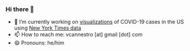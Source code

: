 ### Hi there 👋 

<!--
**VictorCannestro/VictorCannestro** is a ✨ _special_ ✨ repository because its `README.md` (this file) appears on your GitHub profile..
- 👯 I’m looking to collaborate on ...
- 🤔 I’m looking for help with ...
- 🌱 I’m currently learning about ...
- 💬 Ask me about ...
- ⚡ Fun fact: 
-->

- 🔭 I’m currently working on [visualizations](https://github.com/VictorCannestro/COVID-19_project) of COVID-19 cases in the US using [New York Times data](https://github.com/nytimes/covid-19-data) 
- 📫 How to reach me: vcannestro [at] gmail [dot] com
- 😄 Pronouns: he/him

